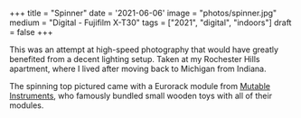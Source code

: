 +++
title = "Spinner"
date = '2021-06-06'
image = "photos/spinner.jpg"
medium = "Digital - Fujifilm X-T30"
tags = ["2021", "digital", "indoors"]
draft = false 
+++

This was an attempt at high-speed photography that would have greatly benefited from a decent lighting setup.
Taken at my Rochester Hills apartment, where I lived after moving back to Michigan from Indiana.

The spinning top pictured came with a Eurorack module
from [Mutable Instruments](https://pichenettes.github.io/mutable-instruments-documentation),
who famously bundled small wooden toys with all of their modules.